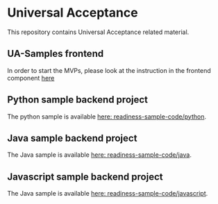 # Universal Acceptance

This repository contains Universal Acceptance related material. 

## UA-Samples frontend

In order to start the MVPs, please look at the instruction in the frontend component [here](./readiness-sample-code/ui/README.md)

## Python sample backend project

The python sample is available [here: readiness-sample-code/python](./readiness-sample-code/python/README.md).

## Java sample backend project

The Java sample is available [here: readiness-sample-code/java](./readiness-sample-code/java/README.md).

## Javascript sample backend project

The Java sample is available [here: readiness-sample-code/javascript](./readiness-sample-code/javascript/README.md).